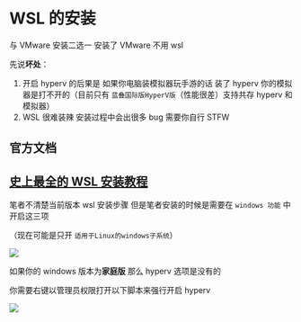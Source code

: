 # WSL 的安装

与 VMware 安装二选一 安装了 VMware 不用 wsl

先说<strong>坏处</strong>：

1. 开启 hyperv 的后果是 如果你电脑装模拟器玩手游的话 装了 hyperv 你的模拟器是打不开的（目前只有 `蓝叠国际版HyperV版`（性能很差）支持共存 hyperv 和模拟器）
2. WSL 很难装辣 安装过程中会出很多 bug 需要你自行 STFW

## <strong>官方文档</strong>

## [史上最全的 WSL 安装教程](https://blog.csdn.net/wojiuguowei/article/details/122100090)

笔者不清楚当前版本 wsl 安装步骤 但是笔者安装的时候是需要在 `windows 功能` 中开启这三项

（现在可能是只开 `适用于Linux的windows子系统`）

![](https://pic-hdu-cs-wiki-1307923872.cos.ap-shanghai.myqcloud.com/boxcnYVkEecWdUs710e8h6G9GTh.png)

如果你的 windows 版本为<strong>家庭版</strong>  那么 hyperv 选项是没有的

你需要右键以管理员权限打开以下脚本来强行开启 hyperv

![](https://pic-hdu-cs-wiki-1307923872.cos.ap-shanghai.myqcloud.com/boxcnoCF5MilDma33yviwRGdDHe.png)
